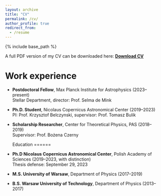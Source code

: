 ```yaml
---
layout: archive
title: "CV"
permalink: /cv/
author_profile: true
redirect_from:
  - /resume
---
```


{% include base_path %}

A full PDF version of my CV can be downloaded here: **[Download CV](/files/CV_Aleksandra_Olejak_website.pdf)**

Work experience
======
- **Postdoctoral Fellow**, Max Planck Institute for Astrophysics (2023–present)  
  Stellar Department, director: Prof. Selma de Mink  
- **Ph.D. Student**, Nicolaus Copernicus Astronomical Center (2019–2023)  
  PI: Prof. Krzysztof Belczynski, supervisor: Prof. Tomasz Bulik  
- **Scholarship Researcher**, Center for Theoretical Physics, PAS (2018–2019)  
  Supervisor: Prof. Bożena Czerny

  Education
======
- **Ph.D Nicolaus Copernicus Astronomical Center**, Polish Academy of Sciences (2019–2023, with distinction)  
  Thesis defense: September 29, 2023 
- **M.S. University of Warsaw**, Department of Physics (2017–2019)  
- **B.S. Warsaw University of Technology**, Department of Physics (2013–2017)


  


